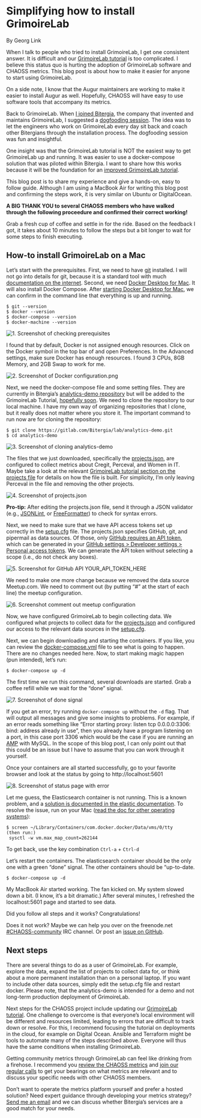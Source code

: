 # Simplifying how to install GrimoireLab

By Georg Link

When I talk to people who tried to install GrimoireLab, I get one consistent answer. It is difficult and our [GrimoireLab tutorial](https://chaoss.github.io/grimoirelab-tutorial/) is too complicated. I believe this status quo is hurting the adoption of GrimoireLab software and CHAOSS metrics. This blog post is about how to make it easier for anyone to start using GrimoireLab. 

On a side note, I know that the Augur maintainers are working to make it easier to install Augur as well. Hopefully, CHAOSS will have easy to use software tools that accompany its metrics.

Back to GrimoireLab. When [I joined Bitergia](https://blog.bitergia.com/2019/08/29/georg-a-new-bitergian-joins-the-nest/), the company that invented and maintains GrimoireLab, I suggested a [dogfooding session](https://blog.bitergia.com/2019/10/10/dogfooding-grimoirelab/). The idea was to let the engineers who work on GrimoireLab every day sit back and coach other Bitergians through the installation process. The dogfooding session was fun and insightful.

One insight was that the GrimoireLab tutorial is NOT the easiest way to get GrimoireLab up and running. It was easier to use a docker-compose solution that was piloted within Bitergia. I want to share how this works because it will be the foundation for an [improved GrimoireLab tutorial](https://github.com/chaoss/grimoirelab-tutorial/issues/91).

This blog post is to share my experience and give a hands-on, easy to follow guide. Although I am using a MacBook Air for writing this blog post and confirming the steps work, it is very similar on Ubuntu or DigitalOcean. 

**A BIG THANK YOU to several CHAOSS members who have walked through the following proceedure and confirmed their correct working!**

Grab a fresh cup of coffee and settle in for the ride. Based on the feedback I got, it takes about 10 minutes to follow the steps but a bit longer to wait for some steps to finish executing.

## How-to install GrimoireLab on a Mac

Let’s start with the prerequisites. First, we need to have [git](https://git-scm.com/) installed. I will not go into details for git, because it is a standard tool with much [documentation on the internet](https://www.google.com/search?q=how+to+install+git). Second, we need [Docker Desktop for Mac](https://hub.docker.com/editions/community/docker-ce-desktop-mac). It will also install Docker Compose. After [starting Docker Desktop for Mac](https://docs.docker.com/docker-for-mac/install/), we can confirm in the command line that everything is up and running.

```
$ git --version
$ docker --version
$ docker-compose --version
$ docker-machine --version
```


![1. Screenshot of checking prerequisites](https://raw.githubusercontent.com/chaoss/website/master/Community/News/images/20191007-install-grimoirelab/1-Screenshot-of-checking-prerequisites.png)

I found that by default, Docker is not assigned enough resources. Click on the Docker symbol in the top bar of and open Preferences. In the Advanced settings, make sure Docker has enough resources. I found 3 CPUs, 8GB Memory, and 2GB Swap to work for me.


![2. Screenshot of Docker configuration.png](https://raw.githubusercontent.com/chaoss/website/master/Community/News/images/20191007-install-grimoirelab/2-Screenshot-Docker-configuration.png)

Next, we need the docker-compose file and some setting files. They are currently in Bitergia’s [analytics-demo repository](https://gitlab.com/Bitergia/lab/analytics-demo) but will be added to the GrimoireLab Tutorial, [hopefully soon](https://github.com/chaoss/grimoirelab-tutorial/issues/91). We need to clone the repository to our local machine. I have my own way of organizing repositories that I clone, but it really does not matter where you store it. The important command to run now are for cloning the repository:

```
$ git clone https://gitlab.com/Bitergia/lab/analytics-demo.git
$ cd analytics-demo 
```


![3. Screenshot of cloning analytics-demo](https://raw.githubusercontent.com/chaoss/website/master/Community/News/images/20191007-install-grimoirelab/3-Screenshot-of-cloning-analytics-demo.png)


The files that we just downloaded, specifically the [projects.json](https://gitlab.com/Bitergia/lab/analytics-demo/blob/master/projects.json), are configured to collect metrics about Cregit, Perceval, and Women in IT. Maybe take a look at the relevant [GrimoireLab tutorial section on the projects file](https://chaoss.github.io/grimoirelab-tutorial/sirmordred/projects.html) for details on how the file is built. For simplicity, I’m only leaving Perceval in the file and removing the other projects. 


![4. Screenshot of projects.json](https://raw.githubusercontent.com/chaoss/website/master/Community/News/images/20191007-install-grimoirelab/4-Screenshot-of-projects.json.png)


**Pro-tip:** After editing the projects.json file, send it through a JSON validator (e.g., [JSONLint](https://jsonlint.com/), or [FreeFormatter](https://www.freeformatter.com/json-validator.html)) to check for syntax errors. 

Next, we need to make sure that we have API access tokens set up correctly in the [setup.cfg](https://gitlab.com/Bitergia/lab/analytics-demo/blob/master/setup.cfg) file. The projects.json specifies GitHub, git, and pipermail as data sources. Of those, only [GitHub requires an API token](https://help.github.com/en/articles/creating-a-personal-access-token-for-the-command-line#creating-a-token), which can be generated in your [GitHub settings > Developer settings > Personal access tokens](https://github.com/settings/tokens). We can generate the API token without selecting a scope (i.e., do not check any boxes).


![5. Screenshot for GitHub API YOUR_API_TOKEN_HERE](https://raw.githubusercontent.com/chaoss/website/master/Community/News/images/20191007-install-grimoirelab/5-Screenshot-for-GitHub-API-token.png)

We need to make one more change because we removed the data source Meetup.com. We need to comment out (by putting “#” at the start of each line) the meetup configuration.


![6. Screenshot comment out meetup configuration](https://raw.githubusercontent.com/chaoss/website/master/Community/News/images/20191007-install-grimoirelab/6-Screenshot-comment-out-meetup-configuration.png)

Now, we have configured GrimoireLab to begin collecting data. We configured what projects to collect data for the [projects.json](https://gitlab.com/Bitergia/lab/analytics-demo/blob/master/projects.json) and configured our access to the relevant data sources in the [setup.cfg](https://gitlab.com/Bitergia/lab/analytics-demo/blob/master/setup.cfg).

Next, we can begin downloading and starting the containers. If you like, you can review the [docker-compose.yml](https://gitlab.com/Bitergia/lab/analytics-demo/blob/master/docker-compose.yml) file to see what is going to happen. There are no changes needed here. Now, to start making magic happen (pun intended), let’s run:

```
$ docker-compose up -d
```

The first time we run this command, several downloads are started. Grab a coffee refill while we wait for the “done” signal.


![7. Screenshot of done signal](https://raw.githubusercontent.com/chaoss/website/master/Community/News/images/20191007-install-grimoirelab/7-Screenshot-of-done-signal.png)


If you get an error, try running `docker-compose up` without the `-d` flag. That will output all messages and give some insights to problems. For example, if an error reads something like “Error starting proxy: listen tcp 0.0.0.0:3306: bind: address already in use”, then you already have a program listening on a port, in this case port 3306 which would be the case if you are running an [AMP](https://en.wikipedia.org/wiki/List_of_Apache%E2%80%93MySQL%E2%80%93PHP_packages) with MySQL. In the scope of this blog post, I can only point out that this could be an issue but I have to assume that you can work through it yourself.

Once your containers are all started successfully, go to your favorite browser and look at the status by going to http://localhost:5601 


![8. Screenshot of status page with error](https://raw.githubusercontent.com/chaoss/website/master/Community/News/images/20191007-install-grimoirelab/8-Screenshot-of-status-page-with-error.png)

Let me guess, the Elasticsearch container is not running. This is a known problem, and a [solution is documented in the elastic documentation](https://www.elastic.co/guide/en/elasticsearch/reference/current/docker.html#docker-cli-run-prod-mode). To resolve the issue, run on your Mac ([read the doc for other operating systems](https://www.elastic.co/guide/en/elasticsearch/reference/current/docker.html#docker-cli-run-prod-mode)):

```
$ screen ~/Library/Containers/com.docker.docker/Data/vms/0/tty
(then run:)
 sysctl -w vm.max_map_count=262144
```

To get back, use the key combination `Ctrl-a` + `Ctrl-d`

Let’s restart the containers. The elasticsearch container should be the only one with a green “done” signal. The other containers should be “up-to-date.

```
$ docker-compose up -d
```

My MacBook Air started working. The fan kicked on. My system slowed down a bit. (I know, it’s a bit dramatic.) After several minutes, I refreshed the localhost:5601 page and started to see data.

Did you follow all steps and it works? Congratulations!

Does it not work? Maybe we can help you over on the freenode.net [#CHAOSS-community](https://webchat.freenode.net/?channel=#CHAOSS-community) IRC channel. Or post an [issue on GitHub](https://github.com/chaoss/grimoirelab/issues).

## Next steps 

There are several things to do as a user of GrimoireLab. For example, explore the data, expand the list of projects to collect data for, or think about a more permanent installation than on a personal laptop. If you want to include other data sources, simply edit the setup.cfg file and restart docker. Please note, that the analytics-demo is intended for a demo and not long-term production deployment of GrimoireLab.

Next steps for the CHAOSS project include updating our [GrimoireLab tutorial](https://chaoss.github.io/grimoirelab-tutorial/). One challenge to overcome is that everyone’s local environment will be different and resources limited, leading to errors that are difficult to track down or resolve. For this, I recommend focusing the tutorial on deployments in the cloud, for example on Digital Ocean. Ansible and Terraform might be tools to automate many of the steps described above. Everyone will thus have the same conditions when installing GrimoireLab.

Getting community metrics through GrimoireLab can feel like drinking from a firehose. I recommend you [review the CHAOSS metrics](https://chaoss.community/metrics/) and [join our regular calls](https://chaoss.github.io/grimoirelab-tutorial/) to get your bearings on what metrics are relevant and to discuss your specific needs with other CHAOSS members.

Don’t want to operate the metrics platform yourself and prefer a hosted solution? Need expert guidance through developing your metrics strategy? [Send me an email](mailto:georglink@bitergia.com) and we can discuss whether Bitergia’s services are a good match for your needs.
